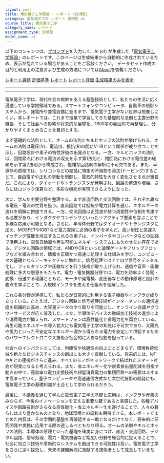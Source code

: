 ```yaml
---
layout: post
title: 電気電子工学概論 - レポート (説明型)
category: 電気電子工学 レポート 説明型 o1
course_title: 電気電子工学
category_name: レポート
assignment_type: 説明型
model_name: o1
---
```


以下のコンテンツは、[プロンプト](https://github.com/takedatoshiyuki/synthetic_assignments/tree/main/generated/電気電子工学/o1/prompt_レポート-説明型.md)を入力して、AI (o1) が生成した「[電気電子工学概論](/contents/電気電子工学/)」のレポートです。このページは生成結果から自動的に作成されているため、表示が乱れている場合があることをご容赦ください。
データセット作成の目的と利用上の注意および生成の方法については[About](/About)を御覧ください。

[レポート課題](../レポート課題-説明型)
[評価基準](../評価基準-説明型)
[レポート](../レポート-説明型)
[レポート評価](../レポート評価-説明型)
[生成結果のみを表示](https://github.com/takedatoshiyuki/synthetic_assignments/tree/main/generated/電気電子工学/o1/レポート-説明型.md)
  

***
***
  
電気電子工学は、現代社会の根幹を支える基盤技術として、私たちの生活に広く浸透している学問領域である。スマートフォンやコンピュータ、自動車の制御システムから、発電所や変電設備に至るまで、電気電子工学がない世界は想像しにくい。本レポートでは、これまで授業で学習してきた基礎的な法則と主要分野の概要、そして社会への影響や将来的な展望を、1600字の範囲内で再整理し、分かりやすくまとめることを目的とする。

まず基礎的な法則として、オームの法則とキルヒホッフの法則が挙げられる。オームの法則は電圧(V)、電流(I)、抵抗(R)の間にV=IRという関係が成り立つことを示し、回路設計や素子の特性評価の出発点となる。一方、キルヒホッフの法則は、回路節点における電流の収支を示す第1法則と、閉回路における電位差の総和を示す第2法則から構成され、複雑な回路網の解析に不可欠である。また、半導体の原理では、シリコンなどの結晶に特定の不純物を添加(ドーピング)することで、自由電子や正孔の挙動を制御し、電気的特性を大きく変化させる点が重要だ。これにより、ダイオードやトランジスタが発明され、回路の整流や増幅、さらにはロジック演算など、多彩な機能が実現できるようになった。

次に、学んだ主要分野を整理する。まず直流回路と交流回路では、それぞれ異なる電圧・電流の性質を扱う。直流回路では抵抗や電力計算を通じ、エネルギーの流れを明解に把握できる。一方、交流回路は正弦波が持つ周期性や位相を考慮する必要があり、インダクタやコンデンサといったリアクティブ要素を含ぶことで多様な応用が可能となる。さらに、半導体分野ではダイオードやトランジスタに加え、MOSFETやIGBTなど電力変換に必須の素子を学んだ。高い耐圧と高速スイッチング性能を両立するこれらの素子は、インバータやコンバータなどの回路で活用され、電気自動車や再生可能エネルギーシステムにも欠かせない存在である。デジタル回路の領域では、ANDやORといった論理ゲートやフリップフロップなどを組み合わせ、情報を正確かつ高速に処理する仕組みを学び、コンピュータの基礎となるアーキテクチャに触れた。信号処理ではアナログ信号をデジタル化し、フィルタリングや圧縮などを行う技術が取り上げられ、通信や音声・画像処理に多大な恩恵をもたらす。電力・電気機器分野では、電力を効率よく発電・変換・伝送する理論とともに、モータや発電機、変圧器などの動作原理と設計の要点を学ぶことで、大規模インフラを支える仕組みを理解した。

これら各分野が連携して、私たちが日常的に利用する電子機器やインフラが成り立っている。たとえば、デジタル回路と信号処理技術がインターネットの通信速度を飛躍的に高め、大容量データのやり取りを可能にし、オンライン会議やクラウドサービスが広く普及した。また、半導体デバイスの微細加工技術の進歩により消費電力が抑えられ、スマートフォンは高性能化と省電力化を両立している。再生可能エネルギーの導入拡大にも電気電子工学の知見は不可欠であり、太陽光や風力といった不安定なエネルギー源から得られる電力を安定して供給するためのパワーエレクトロニクス技術が社会的に大きな役割を担っている。

社会へのインパクトとしては、利便性や快適性の向上にとどまらず、環境負荷低減や新たなビジネスチャンスの創出にも大きく貢献している。将来的には、IoTやAIとの連携がさらに進み、すべてのモノがネットワークで結ばれたスマート社会が現実になると考えられる。また、省エネルギー化や炭素排出量削減を目指す動きの中で、高効率な電力変換技術や超低消費電力の集積回路への需要はますます高まっていく。量子コンピュータや高速通信方式など次世代技術の開発にも、電気電子工学の基礎知識が土台として求められるだろう。

最後に、本講義を通じて学んだ電気電子工学の基礎と応用は、インフラや産業のみならず、今後のイノベーションを支える重要な鍵であると実感した。各種デバイスや回路技術がさらなる高性能化・省エネルギー化を遂げることで、人々の暮らしはより豊かなものとなり、地球環境との調和も期待できる。本レポートでまとめた内容は、その学問的基盤を再確認する一助となるだけでなく、将来的に研究開発や実務に応用する際の道しるべともなり得る。オームの法則やキルヒホッフの法則、半導体の原理といった基礎を確実に身につけ、直流・交流回路、デジタル回路、信号処理、電力・電気機器など幅広い分野を総合的に捉えることで、社会に役立つ技術や革新的なシステムを創出できる可能性は高い。電気電子工学をさらに深く探究し、未来の課題解決に貢献する技術者として成長していきたい。
